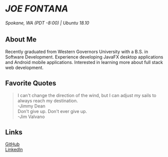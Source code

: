 # _JOE FONTANA_
###### Spokane, WA (PDT -8:00) | Ubuntu 18.10

## About Me
Recently graduated from Western Governors University with a B.S. in Software Development. Experience developing JavaFX desktop applications and Android mobile applications. Interested in learning more about full stack web development.

## Favorite Quotes
>  I can't change the direction of the wind, but I can adjust my sails to always reach my destination.  
-Jimmy Dean  
>  Don't give up. Don't ever give up.  
-Jim Valvano

## Links
[GitHub][1]  
[LinkedIn][2]

[1]: https://github.com/jfonta9        "GitHub"
[2]: https://www.linkedin.com/in/joe-fontana-024a04b5/  "LinkedIn"
